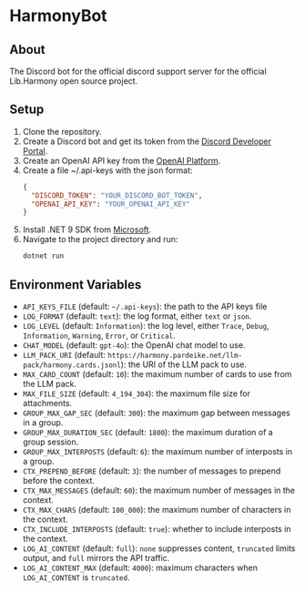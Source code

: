 # HarmonyBot

## About

The Discord bot for the official discord support server for the official Lib.Harmony open source project.

## Setup

1. Clone the repository.
2. Create a Discord bot and get its token from the [Discord Developer Portal](https://discord.com/developers/applications).
3. Create an OpenAI API key from the [OpenAI Platform](https://platform.openai.com/account/api-keys).
4. Create a file ~/.api-keys with the json format:
	```json
	{
	  "DISCORD_TOKEN": "YOUR_DISCORD_BOT_TOKEN",
	  "OPENAI_API_KEY": "YOUR_OPENAI_API_KEY"
	}
	```
5. Install .NET 9 SDK from [Microsoft](https://dotnet.microsoft.com/en-us/download/dotnet/9.0).
6. Navigate to the project directory and run:
	```bash
	dotnet run
	```

## Environment Variables

- `API_KEYS_FILE` (default: `~/.api-keys`): the path to the API keys file
- `LOG_FORMAT` (default: `text`): the log format, either `text` or `json`.
- `LOG_LEVEL` (default: `Information`): the log level, either `Trace`, `Debug`, `Information`, `Warning`, `Error`, or `Critical`.
- `CHAT_MODEL` (default: `gpt-4o`): the OpenAI chat model to use.
- `LLM_PACK_URI` (default: `https://harmony.pardeike.net/llm-pack/harmony.cards.jsonl`): the URI of the LLM pack to use.
- `MAX_CARD_COUNT` (default: `10`): the maximum number of cards to use from the LLM pack.
- `MAX_FILE_SIZE` (default: `4_194_304`): the maximum file size for attachments.
- `GROUP_MAX_GAP_SEC` (default: `300`): the maximum gap between messages in a group.
- `GROUP_MAX_DURATION_SEC` (default: `1800`): the maximum duration of a group session.
- `GROUP_MAX_INTERPOSTS` (default: `6`): the maximum number of interposts in a group.
- `CTX_PREPEND_BEFORE` (default: `3`): the number of messages to prepend before the context.
- `CTX_MAX_MESSAGES` (default: `60`): the maximum number of messages in the context.
- `CTX_MAX_CHARS` (default: `100_000`): the maximum number of characters in the context.
- `CTX_INCLUDE_INTERPOSTS` (default: `true`): whether to include interposts in the context.
- `LOG_AI_CONTENT` (default: `full`): `none` suppresses content, `truncated` limits output, and `full` mirrors the API traffic.
- `LOG_AI_CONTENT_MAX` (default: `4000`): maximum characters when `LOG_AI_CONTENT` is `truncated`.
